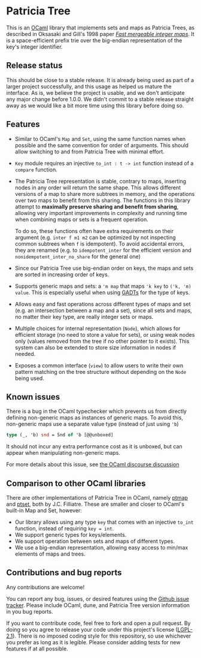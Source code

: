 # Patricia Tree

This is an [OCaml](https://ocaml.org/) library that implements sets and maps as
Patricia Trees, as described in Oksasaki and Gill's 1998 paper [*Fast mergeable integer maps*](https://www.semanticscholar.org/paper/Fast-Mergeable-Integer-Maps-Okasaki-Gill/23003be706e5f586f23dd7fa5b2a410cc91b659d).
It is a space-efficient prefix trie over the big-endian representation of the key's integer identifier.

## Release status

This should be close to a stable release. It is already being
used as part of a larger project successfully, and this usage as helped us mature
the interface. As is, we believe the project is usable, and we don't anticipate
any major change before 1.0.0. We didn't commit to a stable release straight
away as we would like a bit more time using this library before doing so.

## Features

- Similar to OCaml's `Map` and `Set`, using the same function names when possible
  and the same convention for order of arguments. This should allow switching to
  and from Patricia Tree with minimal effort.
- `Key` module requires an injective `to_int : t -> int` function instead of a
  `compare` function.
- The Patricia Tree representation is stable, contrary to maps, inserting nodes
  in any order will return the same shape.
  This allows different versions of a map to share more subtrees in memory, and
  the operations over two maps to benefit from this sharing. The functions in
  this library attempt to **maximally preserve sharing and benefit from sharing**,
  allowing very important improvements in complexity and running time when
  combining maps or sets is a frequent operation.

  To do so, these functions often have extra requirements on their argument
  (e.g. `inter f m1 m2` can be optimized by not inspecting common subtrees when
  `f` is idempotent). To avoid accidental errors, they are renamed (e.g. to
  `idempotent_inter` for the efficient version and `nonidempotent_inter_no_share`
  for the general one)

- Since our Patricia Tree use big-endian order on keys, the maps and sets are
  sorted in increasing order of keys.
- Supports generic maps and sets: a `'m map` that maps `'k key` to `('k, 'm) value`.
  This is especially useful when using [GADTs](https://v2.ocaml.org/manual/gadts-tutorial.html) for the type of keys.
- Allows easy and fast operations across different types of maps and set (e.g.
  an intersection between a map and a set), since all sets and maps, no matter their key type, are really integer sets or maps.
- Multiple choices for internal representation (`Node`), which allows for efficient
  storage (no need to store a value for sets), or using weak nodes only (values removed from the tree if no other pointer to it exists). This system can also
  be extended to store size information in nodes if needed.
- Exposes a common interface (`view`) to allow users to write their own pattern
  matching on the tree structure without depending on the `Node` being used.

## Known issues

There is a bug in the OCaml typechecker which prevents us from directly
defining non-generic maps as instances of generic maps. To avoid this, non-generic maps use a separate value type (instead of just using `'b`)
```ocaml
type (_, 'b) snd = Snd of 'b [@@unboxed]
```
It should not incur any extra performance cost as it is unboxed, but can appear
when manipulating non-generic maps.

For more details about this issue, see [the OCaml discourse discussion](https://discuss.ocaml.org/t/weird-behaviors-with-first-order-polymorphism/13783)

## Comparison to other OCaml libraries

There are other implementations of Patricia Tree in OCaml, namely
[ptmap](https://github.com/backtracking/ptmap) and
[ptset](https://github.com/backtracking/ptset), both by J.C. Filliatre.
These are smaller and closer to OCaml's built-in Map and Set, however:
- Our library allows using any type `key` that comes with an injective `to_int`
  function, instead of requiring `key = int`.
- We support generic types for keys/elements.
- We support operation between sets and maps of different types.
- We use a big-endian representation, allowing easy access to min/max elements of
  maps and trees.

## Contributions and bug reports

Any contributions are welcome!

You can report any bug, issues, or desired features using the [Github issue tracker](https://github.com/codex-semantics-library/patricia-tree/issues).
Please include OCaml, dune, and Patricia Tree version information in you bug reports.

If you want to contribute code, feel free to fork and open a pull request. By doing
so you agree to release your code under this project's license ([LGPL-2.1](https://choosealicense.com/licenses/lgpl-2.1/)). There is no imposed coding style for this
repository, so use whichever you prefer as long as it is legible. Please consider
adding tests for new features if at all possible.
